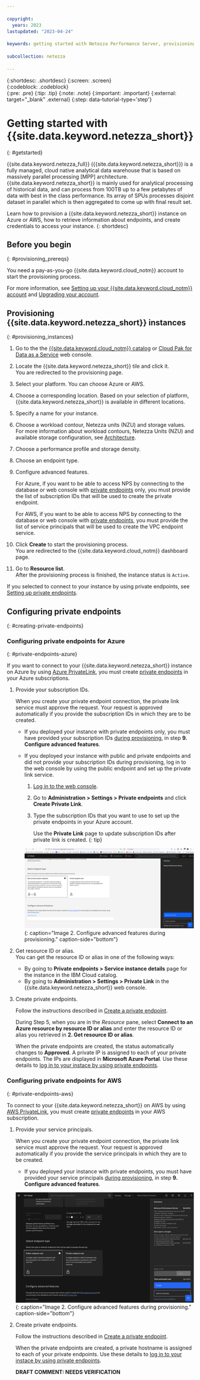 ```yaml
---

copyright:
  years: 2023
lastupdated: "2023-04-24"

keywords: getting started with Netezza Performance Server, provisioning Netezza Performance Server

subcollection: netezza

---
```


{:shortdesc: .shortdesc}
{:screen: .screen}  
{:codeblock: .codeblock}  
{:pre: .pre}
{:tip: .tip}
{:note: .note}
{:important: .important}
{:external: target="_blank" .external}
{:step: data-tutorial-type='step'}

# Getting started with {{site.data.keyword.netezza_short}}
{: #getstarted}

{{site.data.keyword.netezza_full}} ({{site.data.keyword.netezza_short}}) is a fully managed, cloud native analytical data warehouse that is based on massively parallel processing [MPP] architecture. {{site.data.keyword.netezza_short}} is mainly used for analytical processing of historical data, and can process from 100TB up to a few petabytes of data with best in the class performance. Its array of SPUs processes disjoint dataset in parallel which is then aggregated to come up with final result set.

Learn how to provision a {{site.data.keyword.netezza_short}} instance on Azure or AWS, how to retrieve information about endpoints, and create credentials to access your instance.
{: shortdesc}

## Before you begin
{: #provisioning_prereqs}

You need a pay-as-you-go {{site.data.keyword.cloud_notm}} account to start the provisioning process.

For more information, see [Setting up your {{site.data.keyword.cloud_notm}} account](https://cloud.ibm.com/docs/account?topic=account-account-getting-started) and [Upgrading your account](https://cloud.ibm.com/docs/account?topic=account-upgrading-account).

## Provisioning {{site.data.keyword.netezza_short}} instances
{: #provisioning_instances}

1. Go to the the [{{site.data.keyword.cloud_notm}} catalog](https://cloud.ibm.com/catalog) or [Cloud Pak for Data as a Service](https://dataplatform.cloud.ibm.com/) web console.
1. Locate the {{site.data.keyword.netezza_short}} tile and click it.  
   You are redirected to the provisioning page.
1. Select your platform.
   You can choose Azure or AWS.
1. Choose a corresponding location.
   Based on your selection of platform, {{site.data.keyword.netezza_short}} is available in different locations.
1. Specify a name for your instance.
1. Choose a workload contour, Netezza units (NZU) and storage values.
   For more information about workload contours, Netezza Units (NZU) and available storage configuration, see [Architecture](/docs/netezza?topic=netezza-compute-isolation&interface=ui).  
1. Choose a performance profile and storage density.
1. Choose an endpoint type.   
1. Configure advanced features.  
   
   For Azure, if you want to be able to access NPS by connecting to the database or web console with [private endpoints](https://learn.microsoft.com/en-us/azure/private-link/) only, you must provide the list of subscription IDs that will be used to create the private endpoint.  

   For AWS, if you want to be able to access NPS by connecting to the database or web console with [private endpoints](https://docs.aws.amazon.com/vpc/latest/privatelink/what-is-privatelink.html), you must provide the list of service principals that will be used to create the VPC endpoint service.

1. Click **Create** to start the provisioning process.  
   You are redirected to the {{site.data.keyword.cloud_notm}} dashboard page. 
1. Go to **Resource list**.  
   After the provisioning process is finished, the instance status is `Active`. 

If you selected to connect to your instance by using private endpoints, see [Setting up private endpoints](LINK).

## Configuring private endpoints
{: #creating-private-endpoints}

### Configuring private endpoints for Azure
{: #private-endpoints-azure}

If you want to connect to your {{site.data.keyword.netezza_short}} instance on Azure by using [Azure PrivateLink](https://learn.microsoft.com/en-us/azure/private-link/private-link-service-overview), you must create [private endpoints](https://learn.microsoft.com/en-us/azure/private-link/private-endpoint-overview) in your Azure subscriptions.

1. Provide your subscription IDs.

   When you create your private endpoint connection, the private link service must approve the request. Your request is approved automatically if you provide the subscription IDs in which they are to be created.

   - If you deployed your instance with private endpoints only, you must have provided your subscription IDs [during provisioning](/docs/netezza?topic=netezza-getstarted), in step **9. Configure advanced features**.  

   - If you deployed your instance with public and private endpoints and did not provide your subscription IDs during provisioning, log in to the web console by using the public endpoint and set up the private link service.

      1. [Log in to the web console](/docs/netezza?topic=netezza-getstarted-console).
      1. Go to **Administration > Settings > Private endpoints** and click **Create Private Link**.
      1. Type the subscription IDs that you want to use to set up the private endpoints in your Azure account.  

         Use the **Private Link** page to update subscription IDs after private link is created.
         {: tip}

      ![Connecting to {{site.data.keyword.netezza_short}}](../images/connecting2.png){: caption="Image 2. Configure advanced features during provisioning." caption-side="bottom"}
   
2. Get resource ID or alias.  
   You can get the resource ID or alias in one of the following ways:

   - By going to **Private endpoints > Service instance details** page for the instance in the IBM Cloud catalog.
   - By going to **Administration > Settings > Private Link** in the {{site.data.keyword.netezza_short}} web console.

3. Create private endpoints.

   Follow the instructions described in [Create a private endpoint](https://learn.microsoft.com/en-us/azure/private-link/create-private-endpoint-portal?tabs=dynamic-ip#create-a-private-endpoint).  

   During Step 5, when you are in the _Resource_ pane, select **Connect to an Azure resource by resource ID or alias** and enter the resource ID or alias you retrieved in **2. Get resource ID or alias**.

   When the private endpoints are created, the status automatically changes to **Approved**. A private IP is assigned to each of your private endpoints. The IPs are displayed in **Microsoft Azure Portal**. Use these details to [log in to your instace by using private endpoints](LINK).

### Configuring private endpoints for AWS
{: #private-endpoints-aws}

To connect to your {{site.data.keyword.netezza_short}} on AWS by using [AWS PrivateLink](https://docs.aws.amazon.com/vpc/latest/privatelink/what-is-privatelink.html), you must create [private endpoints](https://docs.aws.amazon.com/whitepapers/latest/aws-privatelink/what-are-vpc-endpoints.html) in your AWS subscription.

1. Provide your service principals.

   When you create your private endpoint connection, the private link service must approve the request. Your request is approved automatically if you provide the service principals in which they are to be created.

   - If you deployed your instance with private endpoints, you must have provided your service principals [during provisioning](/docs/netezza?topic=netezza-getstarted), in step **9. Configure advanced features**.

   ![Connecting to {{site.data.keyword.netezza_short}}](../images/aws_provisioning.png){: caption="Image 2. Configure advanced features during provisioning." caption-side="bottom"}   

2. Create private endpoints.

   Follow the instructions described in [Create a private endpoint](https://docs.aws.amazon.com/vpc/latest/privatelink/create-interface-endpoint.html).  

   When the private endpoints are created, a private hostname is assigned to each of your private endpoints. Use these details to [log in to your instace by using private endpoints](LINK).

   **DRAFT COMMENT: NEEDS VERIFICATION**



